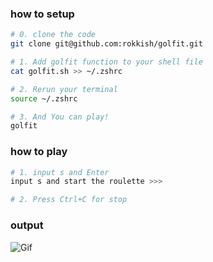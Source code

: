 ### how to setup

```sh
# 0. clone the code
git clone git@github.com:rokkish/golfit.git

# 1. Add golfit function to your shell file
cat golfit.sh >> ~/.zshrc

# 2. Rerun your terminal
source ~/.zshrc

# 3. And You can play!
golfit

```

### how to play
```sh
# 1. input s and Enter
input s and start the roulette >>> 

# 2. Press Ctrl+C for stop

```
### output
![Gif](https://user-images.githubusercontent.com/42852440/149652366-d7b752fc-c152-49ff-b0c1-a62791aca4bc.gif)
